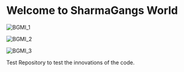 Welcome to SharmaGangs World
=============================

![BGMI_1](https://github.com/ShivamSharma123/HelloWorld/assets/10358363/a81e0ac9-5bb3-4d91-b647-1feb33251106)

![BGMI_2](https://github.com/ShivamSharma123/HelloWorld/assets/10358363/2bad2ac3-2d61-4920-aae5-8e79ecf52861)

![BGMI_3](https://github.com/ShivamSharma123/HelloWorld/assets/10358363/45c3a866-2561-4d83-be30-8dfbe755bc40)

Test Repository to test the innovations of the code.
